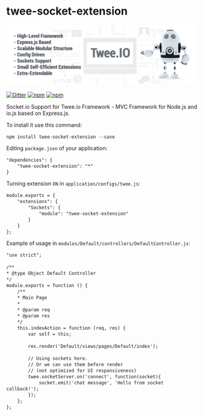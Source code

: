 # twee-socket-extension

![Twee.io Logo](https://raw.githubusercontent.com/tweeio/twee-framework/master/assets/68747470733a2f2f73332e65752d63656e7472616c2d312e616d617a6f6e6177732e636f6d2f6d657368696e2f7075626c69632f747765652e696f2e706e67.png)

[![Gitter](https://badges.gitter.im/Join%20Chat.svg)](https://gitter.im/tweeio/twee-framework?utm_source=badge&utm_medium=badge&utm_campaign=pr-badge)
[![npm](https://img.shields.io/npm/dm/localeval.svg)](https://github.com/tweeio/twee-framework)
[![npm](https://img.shields.io/npm/l/express.svg)](https://github.com/tweeio/twee-framework)

Socket.io Support for Twee.io Framework - MVC Framework for Node.js and io.js based on Express.js.

To install it use this command:

```
npm install twee-socket-extension --save
```


Editing `package.json` of your application:

```
"dependencies": {
    "twee-socket-extension": "*"
}
```

Turning extension `ON` in `application/configs/twee.js`:

```
module.exports = {
    "extensions": {
        "Sockets": {
            "module": "twee-socket-extension"
        }
    }
};
```

Example of usage in `modules/Default/controllers/DefaultController.js`:

```
"use strict";

/**
* @type Object Default Controller
*/
module.exports = function () {
    /**
    * Main Page
    *
    * @param req
    * @param res
    */
    this.indexAction = function (req, res) {
        var self = this;

        res.render('Default/views/pages/Default/index');

        // Using sockets here.
        // Or we can use them before render
        // (not optimized for UI responsiveness)
        twee.socketServer.on('connect', function(socket){
            socket.emit('chat message', 'Hello from socket callback!');
        });
    };
};
```
